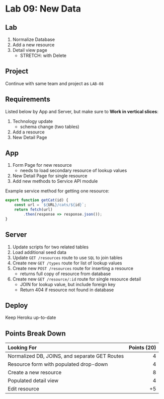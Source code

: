 Lab 09: New Data
===

## Lab

1. Normalize Database
1. Add a new resource
1. Detail view page
    - STRETCH: with Delete

## Project

Continue with same team and project as `LAB-08`

## Requirements

Listed below by App and Server, but make sure to **Work in vertical slices**:

1. Technology update
    - schema change (two tables)
1. Add a resource
1. New Detail Page

## App

1. Form Page for new resource
    - needs to load secondary resource of lookup values
1. New Detail Page for single resource
1. Add new methods to Service API module

Example service method for getting one resource:

```js
export function getCat(id) {  
    const url = `${URL}/cats/${id}`;
    return fetch(url)
        .then(response => response.json());
}
```

## Server

1. Update scripts for two related tables
1. Load additional seed data
1. Update `GET /resources` route to use `SQL` to join tables
1. Create new `GET /types` route for list of lookup values
1. Create new `POST /resources` route for inserting a resource
    - returns full copy of resource from database
1. Create new `GET /resource/:id` route for single resource detail
    - JOIN for lookup value, but include foreign key
    - Return 404 if resource not found in database

## Deploy

Keep Heroku up-to-date

## Points Break Down

Looking For | Points (20)
:--|--:
Normalized DB, JOINS, and separate GET Routes | 4
Resource form with populated drop-down | 4
Create a new resource | 8
Populated detail view | 4
Edit resource | +5


